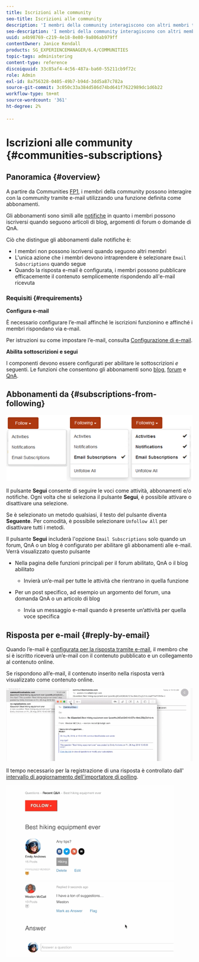 ```yaml
---
title: Iscrizioni alle community
seo-title: Iscrizioni alle community
description: 'I membri della community interagiscono con altri membri tramite e-mail '
seo-description: 'I membri della community interagiscono con altri membri tramite e-mail '
uuid: a4b98769-c219-4e18-8e80-9a806ab979ff
contentOwner: Janice Kendall
products: SG_EXPERIENCEMANAGER/6.4/COMMUNITIES
topic-tags: administering
content-type: reference
discoiquuid: 33c85af4-4c56-487a-ba60-55211cb9f72c
role: Admin
exl-id: 8a756328-0405-49b7-b94d-3dd5a87c782a
source-git-commit: 3c050c33a384d586d74bd641f7622989dc1d6b22
workflow-type: tm+mt
source-wordcount: '361'
ht-degree: 2%

---
```


# Iscrizioni alle community {#communities-subscriptions}

## Panoramica {#overview}

A partire da Communities [FP1](deploy-communities.md#latestfeaturepack), i membri della community possono interagire con la community tramite e-mail utilizzando una funzione definita come abbonamenti.

Gli abbonamenti sono simili alle [notifiche](notifications.md) in quanto i membri possono iscriversi quando seguono articoli di blog, argomenti di forum o domande di QnA.

Ciò che distingue gli abbonamenti dalle notifiche è:

* I membri non possono iscriversi quando seguono altri membri
* L&#39;unica azione che i membri devono intraprendere è selezionare `Email Subscriptions` quando segue
* Quando la risposta e-mail è configurata, i membri possono pubblicare efficacemente il contenuto semplicemente rispondendo all&#39;e-mail ricevuta

### Requisiti {#requirements}

**Configura e-mail**

È necessario configurare l’e-mail affinché le iscrizioni funzionino e affinché i membri rispondano via e-mail.

Per istruzioni su come impostare l’e-mail, consulta [Configurazione di e-mail](email.md).

**Abilita sottoscrizioni e segui**

I componenti devono essere configurati per abilitare le sottoscrizioni *e* seguenti. Le funzioni che consentono gli abbonamenti sono [blog](blog-feature.md), [forum](forum.md) e [QnA](working-with-qna.md).

## Abbonamenti da {#subscriptions-from-following}

![chlimage_1-5](assets/chlimage_1-5.png)

Il pulsante **Segui** consente di seguire le voci come attività, abbonamenti e/o notifiche. Ogni volta che si seleziona il pulsante **Segui**, è possibile attivare o disattivare una selezione.

Se è selezionato un metodo qualsiasi, il testo del pulsante diventa **Seguente**. Per comodità, è possibile selezionare `Unfollow All` per disattivare tutti i metodi.

Il pulsante **Segui** includerà l&#39;opzione `Email Subscriptions` solo quando un forum, QnA o un blog è configurato per abilitare gli abbonamenti alle e-mail. Verrà visualizzato questo pulsante

* Nella pagina delle funzioni principali per il forum abilitato, QnA o il blog abilitato

   * Invierà un’e-mail per tutte le attività che rientrano in quella funzione

* Per un post specifico, ad esempio un argomento del forum, una domanda QnA o un articolo di blog

   * Invia un messaggio e-mail quando è presente un’attività per quella voce specifica

## Risposta per e-mail {#reply-by-email}

Quando l’e-mail è [configurata per la risposta tramite e-mail](email.md#configure-polling-importer), il membro che si è iscritto riceverà un’e-mail con il contenuto pubblicato e un collegamento al contenuto online.

Se rispondono all’e-mail, il contenuto inserito nella risposta verrà visualizzato come contenuto online.

![chlimage_1-6](assets/chlimage_1-6.png)

Il tempo necessario per la registrazione di una risposta è controllato dall&#39; [intervallo di aggiornamento dell&#39;importatore di polling](email.md#configure-polling-importer).

![chlimage_1-7](assets/chlimage_1-7.png)
